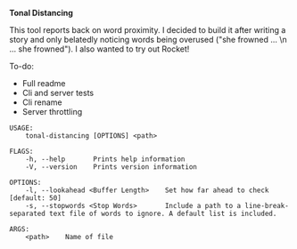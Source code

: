 **Tonal Distancing**

This tool reports back on word proximity. I decided to build it after writing a story and only belatedly noticing words being overused ("she frowned ... \n ... she frowned"). I also wanted to try out Rocket! 



To-do:
- Full readme
- Cli and server tests
- Cli rename
- Server throttling

```
USAGE:
    tonal-distancing [OPTIONS] <path>

FLAGS:
    -h, --help       Prints help information
    -V, --version    Prints version information

OPTIONS:
    -l, --lookahead <Buffer Length>    Set how far ahead to check [default: 50]
    -s, --stopwords <Stop Words>       Include a path to a line-break-separated text file of words to ignore. A default list is included.

ARGS:
    <path>    Name of file
```